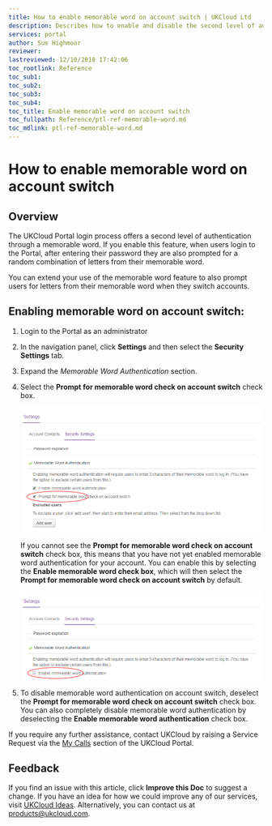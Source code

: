 ```yaml
---
title: How to enable memorable word on account switch | UKCloud Ltd
description: Describes how to enable and disable the second level of authentication through a memorable word when switching accounts
services: portal
author: Sue Highmoor
reviewer:
lastreviewed: 12/10/2018 17:42:06
toc_rootlink: Reference
toc_sub1: 
toc_sub2:
toc_sub3:
toc_sub4:
toc_title: Enable memorable word on account switch
toc_fullpath: Reference/ptl-ref-memorable-word.md
toc_mdlink: ptl-ref-memorable-word.md
---
```


# How to enable memorable word on account switch

## Overview

The UKCloud Portal login process offers a second level of authentication through a memorable word. If you enable this feature, when users login to the Portal, after entering their password they are also prompted for a random combination of letters from their memorable word.

You can extend your use of the memorable word feature to also prompt users for letters from their memorable word when they switch accounts.

## Enabling memorable word on account switch:

1. Login to the Portal as an administrator

2. In the navigation panel, click **Settings** and then select the **Security Settings** tab.

3. Expand the *Memorable Word Authentication* section.

4. Select the **Prompt for memorable word check on account switch** check box.

    ![Enable memorable word on account switch](images/ptl-mem-word-switch.png)

    If you cannot see the **Prompt for memorable word check on account switch** check box, this means that you have not yet enabled memorable word authentication for your account. You can enable this by selecting the **Enable memorable word check box**, which will then select the **Prompt for memorable word check on account switch** by default.

    ![Enable memorable word](images/ptl-mem-word.png)

5. To disable memorable word authentication on account switch, deselect the **Prompt for memorable word check on account switch** check box. You can also completely disable memorable word authentication by deselecting the **Enable memorable word authentication** check box.

If you require any further assistance, contact UKCloud by raising a Service Request via the [My Calls](https://portal.ukcloud.com/support/ivanti) section of the UKCloud Portal.

## Feedback

If you find an issue with this article, click **Improve this Doc** to suggest a change. If you have an idea for how we could improve any of our services, visit [UKCloud Ideas](https://ideas.ukcloud.com). Alternatively, you can contact us at <products@ukcloud.com>.
